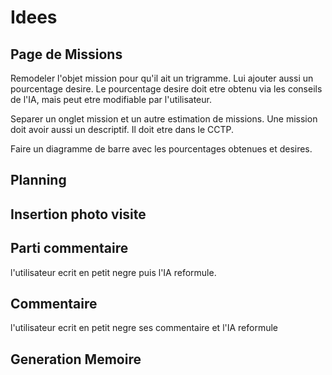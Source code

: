 # Idees

## Page de Missions

Remodeler l'objet mission pour qu'il ait un trigramme.
Lui ajouter aussi un pourcentage desire.
Le pourcentage desire doit etre obtenu via les conseils de l'IA, mais peut etre modifiable par l'utilisateur.

Separer un onglet mission et un autre estimation de missions.
Une mission doit avoir aussi un descriptif. Il doit etre dans le CCTP.

Faire un diagramme de barre avec les pourcentages obtenues et desires.

## Planning

## Insertion photo visite

## Parti commentaire

l'utilisateur ecrit en petit negre puis l'IA reformule.

## Commentaire

l'utilisateur ecrit en petit negre ses commentaire et l'IA reformule

## Generation Memoire
